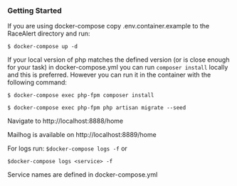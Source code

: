 ### Getting Started

If you are using docker-compose copy .env.container.example to the RaceAlert directory
and run:

```$ docker-compose up -d```

If your local version of php matches the defined version 
(or is close enough for your task) in docker-compose.yml you
can run `composer install`  locally and this is preferred. However you can run it
in the container with the following command:

```$ docker-compose exec php-fpm composer install```

```$ docker-compose exec php-fpm php artisan migrate --seed```

Navigate to http://localhost:8888/home

Mailhog is available on http://localhost:8889/home

For logs run:
```$docker-compose logs -f``` or

```$docker-compose logs <service> -f```

Service names are defined in docker-compose.yml